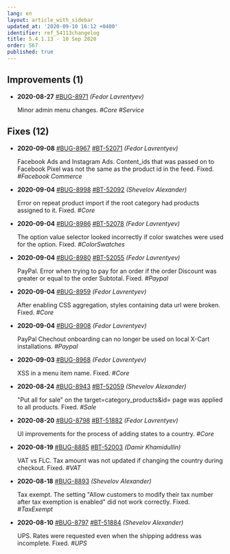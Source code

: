 ```yaml
---
lang: en
layout: article_with_sidebar
updated_at: '2020-09-10 16:12 +0400'
identifier: ref_54113changelog
title: 5.4.1.13 - 10 Sep 2020
order: 567
published: true
---
```

## Improvements (1)
* **2020-08-27** [#BUG-8971](https://xcn.myjetbrains.com/youtrack/issue/BUG-8971) _(Fedor Lavrentyev)_

  Minor admin menu changes. _#Core #Service_


## Fixes (12)
* **2020-09-08** [#BUG-8967](https://xcn.myjetbrains.com/youtrack/issue/BUG-8967) [#BT-52071](https://bt.x-cart.com/view.php?id=52071) _(Fedor Lavrentyev)_

  Facebook Ads and Instagram Ads. Сontent_ids that was passed on to Facebook Pixel was not the same as the product id in the feed. Fixed. _#Facebook Commerce_

* **2020-09-04** [#BUG-8998](https://xcn.myjetbrains.com/youtrack/issue/BUG-8998) [#BT-52092](https://bt.x-cart.com/view.php?id=52092) _(Shevelov Alexander)_

  Error on repeat product import if the root category had products assigned to it. Fixed. _#Core_

* **2020-09-04** [#BUG-8986](https://xcn.myjetbrains.com/youtrack/issue/BUG-8986) [#BT-52078](https://bt.x-cart.com/view.php?id=52078) _(Fedor Lavrentyev)_

  The option value selector looked incorrectly if color swatches were used for the option. Fixed. _#ColorSwatches_

* **2020-09-04** [#BUG-8980](https://xcn.myjetbrains.com/youtrack/issue/BUG-8980) [#BT-52055](https://bt.x-cart.com/view.php?id=52055) _(Fedor Lavrentyev)_

  PayPal. Error when trying to pay for an order if the order Discount was greater or equal to the order Subtotal. Fixed. _#Paypal_

* **2020-09-04** [#BUG-8959](https://xcn.myjetbrains.com/youtrack/issue/BUG-8959) _(Fedor Lavrentyev)_

  After enabling CSS aggregation, styles containing data url were broken. Fixed. _#Core_

* **2020-09-04** [#BUG-8908](https://xcn.myjetbrains.com/youtrack/issue/BUG-8908) _(Fedor Lavrentyev)_

  PayPal Chechout onboarding can no longer be used on local X-Cart installations. _#Paypal_

* **2020-09-03** [#BUG-8968](https://xcn.myjetbrains.com/youtrack/issue/BUG-8968) _(Fedor Lavrentyev)_

  XSS in a menu item name. Fixed. _#Core_

* **2020-08-24** [#BUG-8943](https://xcn.myjetbrains.com/youtrack/issue/BUG-8943) [#BT-52059](https://bt.x-cart.com/view.php?id=52059) _(Shevelov Alexander)_

  "Put all for sale" on the target=category_products&id=<id> page was applied to all products. Fixed. _#Sale_

* **2020-08-20** [#BUG-8798](https://xcn.myjetbrains.com/youtrack/issue/BUG-8798) [#BT-51882](https://bt.x-cart.com/view.php?id=51882) _(Fedor Lavrentyev)_

  UI improvements for the process of adding states to a country. _#Core_

* **2020-08-19** [#BUG-8885](https://xcn.myjetbrains.com/youtrack/issue/BUG-8885) [#BT-52003](https://bt.x-cart.com/view.php?id=52003) _(Damir Khamidullin)_

  VAT vs FLC. Tax amount was not updated if changing the country during checkout. Fixed. _#VAT_

* **2020-08-18** [#BUG-8893](https://xcn.myjetbrains.com/youtrack/issue/BUG-8893) _(Shevelov Alexander)_

  Tax exempt. The setting "Allow customers to modify their tax number after tax exemption is enabled" did not work correctly. Fixed. _#TaxExempt_

* **2020-08-10** [#BUG-8797](https://xcn.myjetbrains.com/youtrack/issue/BUG-8797) [#BT-51884](https://bt.x-cart.com/view.php?id=51884) _(Shevelov Alexander)_

  UPS. Rates were requested even when the shipping address was incomplete. Fixed. _#UPS_
